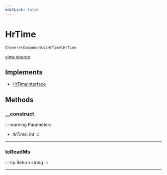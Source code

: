 ```yaml
---
editLink: false
---
```


# HrTime

`Chevere\Components\HrTime\HrTime`

[view source](https://github.com/chevere/chevere/blob/master/src/Chevere/Components/HrTime/HrTime.php)

## Implements

- [HrTimeInterface](../../Interfaces/HrTime/HrTimeInterface.md)

## Methods

### __construct

::: warning Parameters
- *hrTime*: int
:::

---

### toReadMs

::: tip Return
string
:::

---
